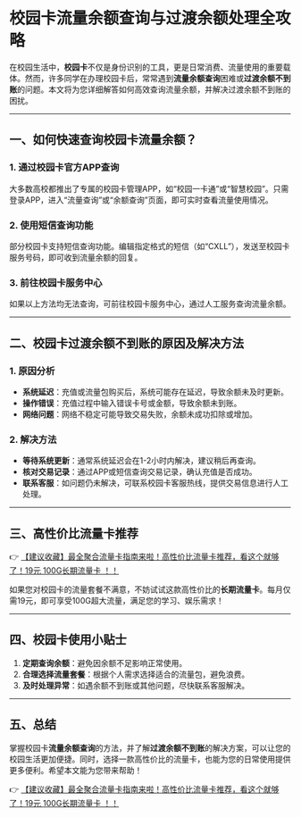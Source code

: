 # 校园卡流量余额查询与过渡余额处理全攻略

在校园生活中，**校园卡**不仅是身份识别的工具，更是日常消费、流量使用的重要载体。然而，许多同学在办理校园卡后，常常遇到**流量余额查询**困难或**过渡余额不到账**的问题。本文将为您详细解答如何高效查询流量余额，并解决过渡余额不到账的困扰。

---

## 一、如何快速查询校园卡流量余额？

### 1. 通过校园卡官方APP查询  
大多数高校都推出了专属的校园卡管理APP，如“校园一卡通”或“智慧校园”。只需登录APP，进入“流量查询”或“余额查询”页面，即可实时查看流量使用情况。

### 2. 使用短信查询功能  
部分校园卡支持短信查询功能。编辑指定格式的短信（如“CXLL”），发送至校园卡服务号码，即可收到流量余额的回复。

### 3. 前往校园卡服务中心  
如果以上方法均无法查询，可前往校园卡服务中心，通过人工服务查询流量余额。

---

## 二、校园卡过渡余额不到账的原因及解决方法

### 1. 原因分析  
- **系统延迟**：充值或流量包购买后，系统可能存在延迟，导致余额未及时更新。  
- **操作错误**：充值过程中输入错误卡号或金额，导致余额未到账。  
- **网络问题**：网络不稳定可能导致交易失败，余额未成功扣除或增加。

### 2. 解决方法  
- **等待系统更新**：通常系统延迟会在1-2小时内解决，建议稍后再查询。  
- **核对交易记录**：通过APP或短信查询交易记录，确认充值是否成功。  
- **联系客服**：如问题仍未解决，可联系校园卡客服热线，提供交易信息进行人工处理。

---

## 三、高性价比流量卡推荐

👉 [【建议收藏】最全聚合流量卡指南来啦！高性价比流量卡推荐，看这个就够了！19元 100G长期流量卡 ！！](https://bit.ly/Liuliangka)

如果您对校园卡的流量套餐不满意，不妨试试这款高性价比的**长期流量卡**。每月仅需19元，即可享受100G超大流量，满足您的学习、娱乐需求！

---

## 四、校园卡使用小贴士

1. **定期查询余额**：避免因余额不足影响正常使用。  
2. **合理选择流量套餐**：根据个人需求选择适合的流量包，避免浪费。  
3. **及时处理异常**：如遇余额不到账或其他问题，尽快联系客服解决。

---

## 五、总结

掌握校园卡**流量余额查询**的方法，并了解**过渡余额不到账**的解决方案，可以让您的校园生活更加便捷。同时，选择一款高性价比的流量卡，也能为您的日常使用提供更多便利。希望本文能为您带来帮助！

👉 [【建议收藏】最全聚合流量卡指南来啦！高性价比流量卡推荐，看这个就够了！19元 100G长期流量卡 ！！](https://bit.ly/Liuliangka)